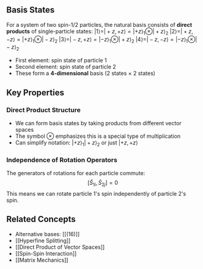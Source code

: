 ## Basis States

For a system of two spin-1/2 particles, the natural basis consists of **direct products** of single-particle states: 
$|1\rangle = |+z, +z\rangle = |+z\rangle_1 \otimes |+z\rangle_2$
$|2\rangle = |+z, -z\rangle = |+z\rangle_1 \otimes |-z\rangle_2$
$|3\rangle = |-z, +z\rangle = |-z\rangle_1 \otimes |+z\rangle_2$
$|4\rangle = |-z, -z\rangle = |-z\rangle_1 \otimes |-z\rangle_2$
- First element: spin state of particle 1
- Second element: spin state of particle 2
- These form a **4-dimensional** basis (2 states × 2 states)
## Key Properties
### Direct Product Structure
- We can form basis states by taking products from different vector spaces
- The symbol ⊗ emphasizes this is a special type of multiplication
- Can simplify notation: $|+z\rangle_1|+z\rangle_2$ or just $|+z, +z\rangle$
### Independence of Rotation Operators
The generators of rotations for each particle commute: $$[\hat{S}_{1i}, \hat{S}_{2j}] = 0$$
This means we can rotate particle 1's spin independently of particle 2's spin.
## Related Concepts
- Alternative bases: [[(16)]]
- [[Hyperfine Splitting]]
- [[Direct Product of Vector Spaces]]
- [[Spin-Spin Interaction]]
- [[Matrix Mechanics]]